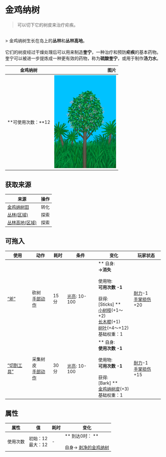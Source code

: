 # 金鸡纳树  
> 可以切下它的树皮来治疗疟疾。  
<br>  
> 金鸡纳树生长在岛上的<b>丛林</b>和<b>丛林高地</b>。<br><br>它们的树皮经过干燥处理后可以用来制造<b>奎宁</b>，一种治疗和预防<b>疟疾</b>的基本药物。奎宁可以被进一步提炼成一种更有效的药物，称为<b>硫酸奎宁</b>，或用于制作<b>汤力水</b>。  
  
  金鸡纳树  |   图片   
 ----  |  ----:   
 **可使用次数：**12  |  <img decoding="async" src="Sprite/CinchonaTree.png" href="a.md" style="max-width:300px;max-height:300px;">   
  
## 获取来源  
来源  |  操作  
----  |  ----  
[金鸡纳树田](CropPlotCinchonaTree.md)  |  转化  
[丛林(区域)](Jungle.md)  |  探索  
[丛林高地(区域)](JungleHighlands.md)  |  探索  
## 可拖入  
使用  |  动作  |  耗时  |  条件  |  变化  |  玩家状态  
----  |  ----  |  ----  |  ----  |  ----  |  ----  
[“斧”](tag_Axe.md)  |  砍树<br>[手部动作](HandAction.md)  |  15分  |  [光亮](Light.md): 10-100  |  ** 自身: **<br>→消失<br><br>** 使用物: **<br>可用次数  -1<br><br>** 获得: **<br>** [Sticks] **<br>  [小树枝](Sticks.md)(+1～+2)<br>  [长木棍](StickLong.md)(+1)<br>  [树叶](LeavesFresh.md)(+4～+12)<br>基础权重：1  |  [耐力](Stamina.md)-1<br>[手掌损伤](HandDamage.md)+20  
[“切割工具”](tag_Cutter.md)  |  采集树皮<br>[手部动作](HandAction.md)  |  30分  |  [光亮](Light.md): 10-100  |  ** 自身: **<br>使用次数  -1<br><br>** 使用物: **<br>可用次数  -1<br><br>** 获得: **<br>** [Bark] **<br>  [金鸡纳树皮](BarkCinchona.md)(+3)<br>基础权重：1  |  [耐力](Stamina.md)-1<br>[手掌损伤](HandDamage.md)+15  
## 属性   
属性  |  值  |  耗时  |  变化  
----  |  ----  |  ----  |  ----  
使用次数  |  初始：12<br>最大：12  |  -  |  ** 到达0时： **<br><br>自身→ [剥净的金鸡纳树](CinchonaTreeCleared.md)  


<script>document.title="金鸡纳树 - 卡牌生存百科 Card Survival Wiki";</script>